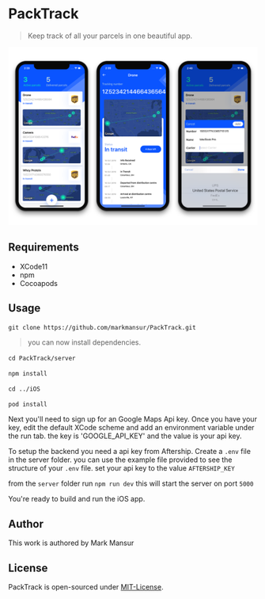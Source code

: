 # PackTrack

> Keep track of all your parcels in one beautiful app.

![Screen-1](images/screenshots.png)

## Requirements
- XCode11
- npm
- Cocoapods

## Usage
`git clone https://github.com/markmansur/PackTrack.git`

> you can now install dependencies.

`cd PackTrack/server`

`npm install`

`cd ../iOS`

`pod install`

Next you'll need to sign up for an Google Maps Api key. Once you have your key, edit the default XCode scheme and add an environment variable under the run tab. the key is 'GOOGLE_API_KEY' and the value is your api key.

To setup the backend you need a api key from Aftership. Create a `.env` file in the server folder. you can use the example file provided to see the structure of your `.env` file. set your api key to the value `AFTERSHIP_KEY`

from the `server` folder run `npm run dev` this will start the server on port `5000`

You're ready to build and run the  iOS app.

## Author
This work is authored by Mark Mansur

## License
PackTrack is open-sourced under [MIT-License](https://opensource.org/licenses/MIT).
